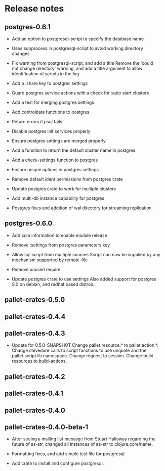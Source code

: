 # Release notes

## postgres-0.6.1

- Add an option to postgresql-script to specify the database name

- Uses subprocess in postgresql-script to avoid working directory changes

- Fix warning from postgresql-script, and add a title
  Remove the 'could not change directory' warning, and add a title argument
  to allow identification of scripts in the log

- Add a :share key to postgres settings

- Guard postgres service actions with a check for :auto start clusters

- Add a test for merging postgres settings

- Add controldata functions to postgres

- Return errors if psql fails

- Disable postgres init services properly

- Ensure postgres settings are merged properly

- Add a function to return the default cluster name in postgres

- Add a check-settings function to postgres

- Ensure unique options in postgres settings

- Remove default ident permissions from postgres crate

- Update postgres crate to work for multiple clusters

- Add multi-db instance capability for postgres

- Postgres fixes and addition of wal directory for streaming replication


## postgres-0.6.0

- Add scm information to enable module release

- Remove :settings from postgres parameters key

- Allow sql script from multiple sources
  Script can now be supplied by any mechanism supported by remote-file

- Remove unused require

- Update postgres crate to use settings
  Also added support for postgres 9.0 on debian, and redhat based distros.


## pallet-crates-0.5.0


## pallet-crates-0.4.4


## pallet-crates-0.4.3

- Update for 0.5.0-SNAPSHOT
  Change pallet.resource.* to pallet.action.*. Change stevedore calls to
  script functions to use unquote and the pallet.script.lib namespace.
  Change request to session.  Change build-resources to build-actions.


## pallet-crates-0.4.2


## pallet-crates-0.4.1


## pallet-crates-0.4.0


## pallet-crates-0.4.0-beta-1

- After seeing a mailing list message from Stuart Halloway regarding the
  future of as-str, changed all instances of as-str to clojure.core/name.

- Formatting fixes, and add simple test file for postgresql

- Add crate to install and configure postgresql.

